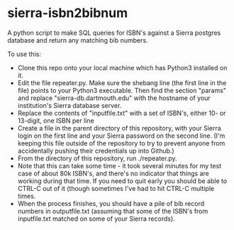 # sierra-isbn2bibnum
A python script to make SQL queries for ISBN's against a Sierra
postgres database and return any matching bib numbers. 

To use this:

* Clone this repo onto your local machine which has Python3 installed on it.
* Edit the file repeater.py. Make sure the shebang line (the first line in the file) points to your Python3 executable. Then find the section "params" and replace "sierra-db.dartmouth.edu" with the hostname of your institution's Sierra database server.
* Replace the contents of "inputfile.txt" with a set of ISBN's, either 10- or 13-digit, one ISBN per line
* Create a file in the parent directory of this repository, with your Sierra login on the first line and your Sierra password on the second line. (I'm keeping this file outside of the repository to try to prevent anyone from accidentally pushing their credentials up into Github.)
* From the directory of this repository, run ./repeater.py.
* Note that this can take some time - it took several minutes for my test case of about 80k ISBN's, and there's no indicator that things are working during that time. If you need to quit early you should be able to CTRL-C out of it (though sometimes I've had to hit CTRL-C multiple times.
* When the process finishes, you should have a pile of bib record numbers in outputfile.txt (assuming that some of the ISBN's from inputfile.txt matched on some of your Sierra records).
